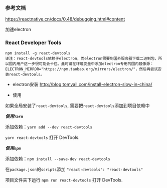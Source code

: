 

### 参考文档

https://reactnative.cn/docs/0.48/debugging.html#content


加速electron



### React Developer Tools

```
npm install -g react-devtools
译注：react-devtools依赖于electron，而electron需要到国外服务器下载二进制包，所以国内用户这一步很可能会卡住。此时请在环境变量中添加electron专用的国内镜像源：ELECTRON_MIRROR="https://npm.taobao.org/mirrors/electron/"，然后再尝试安装react-devtools。
```

- electron安装
http://blog.tomyail.com/install-electron-slow-in-china/

- 使用

如果全局安装了`react-devtools`, 需要把`react-devtools`添加到项目依赖中

***使用`Yarn`***

添加依赖：`yarn add --dev react-devtools` 

`yarn react-devtools` 打开 DevTools. 

***使用`npm`***

添加依赖：`npm install --save-dev react-devtools`

在`package.json`的`scripts`添加 `"react-devtools": "react-devtools"` 

项目文件夹下运行 `npm run react-devtools` 打开 DevTools.

